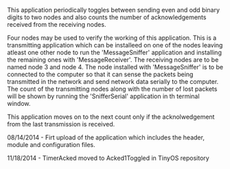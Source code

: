 This application periodically toggles between sending even and odd binary digits to two nodes and also counts the number of acknowledgements received from the receiving nodes.

Four nodes may be used to verify the working of this application. This is a transmitting application which can be installeed on one of the nodes leaving atleast one other node to run the 'MessageSniffer' application and installing the remaining ones with 'MessageReceiver'. The receiving nodes are to be named node 3 and node 4. The node installed with 'MessageSniffer' is to be connected to the computer so that it can sense the packets being transmitted in the network and send network data serially to the computer. The count of the transmitting nodes along with the number of lost packets will be shown by running the 'SnifferSerial' application in th terminal window.

This application moves on to the next count only if the acknolwedgement from the last transmission is received.

08/14/2014 - Firt upload of the application which includes the header, module and configuration files.

11/18/2014 - TimerAcked moved to Acked1Toggled in TinyOS repository
